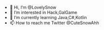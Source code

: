 - 👋 Hi, I’m @LovelySnow
- 👀 I’m interested in Hack,GalGame
- 🌱 I’m currently learning Java,C#,Kotlin
- 📫 How to reach me Twitter @CuteSnowAhh

<!---
LovelySnow/LovelySnow is a ✨ special ✨ repository because its `README.md` (this file) appears on your GitHub profile.
You can click the Preview link to take a look at your changes.
--->
